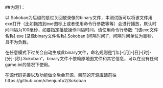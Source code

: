 ##内测1：

以.Sokoban为后缀的是过关回放录像的binary文件，本测试版可以将该文件用exe打开（比如拖拽到exe图标上或者使用命令行参数等等）会进行播放，默认时间间隔为100毫秒，如要指定播放操作间隔时间，请使用命令行参数:
“\[该exe文件名称\].exe \[录像binary文件名称\].Sokoban \[间隔时间\]”，间隔时间单位为毫秒，且不为负数。

在任意模式下过关会自动生成此binary文件，命名规则是“\[年\]-\[月\]-\[日\]-\[时\]-\[分\]-\[秒\].Sokoban”，binary文件不依赖原地图文件和其它信息，可以在没有任何game.ini的情况下使用。

在源代码完善以及功能做全后会开源，目前的开源库请前往https://github.com/chenjunfu2/Sokoban
